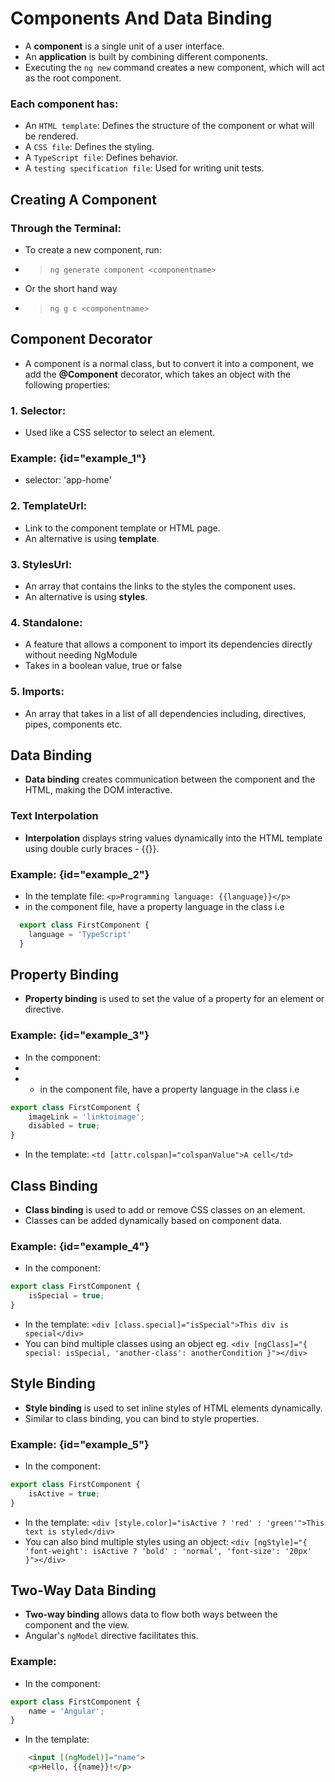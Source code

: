 # Components And Data Binding

- A **component** is a single unit of a user interface.
- An **application** is built by combining different components.
- Executing the `ng new` command creates a new component, which will act as the root component.

### Each component has:
- An `HTML template`: Defines the structure of the component or what will be rendered.
- A `CSS file`: Defines the styling.
- A `TypeScript file`: Defines behavior.
- A `testing specification file`: Used for writing unit tests.

## Creating A Component
### Through the Terminal:
- To create a new component, run:
- > `ng generate component <componentname>` 
- Or the short hand way
- > `ng g c <componentname>`
  > 
## Component Decorator
- A component is a normal class, but to convert it into a component, we add the **@Component** decorator, which takes an object with the following properties:

### 1. Selector:
- Used like a CSS selector to select an element.

### Example: {id="example_1"}
- selector: 'app-home'

### 2. TemplateUrl:
- Link to the component template or HTML page.
- An alternative is using **template**.

### 3. StylesUrl:
- An array that contains the links to the styles the component uses.
- An alternative is using **styles**.

### 4. Standalone:
- A feature that allows a component to import its dependencies directly without needing NgModule
- Takes in a boolean value, true or false

### 5. Imports:
- An array that takes in a list of all dependencies including, directives, pipes, components etc.

## Data Binding
- **Data binding** creates communication between the component and the HTML, making the DOM interactive.

### Text Interpolation
- **Interpolation** displays string values dynamically into the HTML template using double curly braces - {{}}.

### Example: {id="example_2"}
- In the template file: `<p>Programming language: {{language}}</p>`
- in the component file, have a property language in the class i.e 
```typescript
  export class FirstComponent {
    language = 'TypeScript'
  }
```
## Property Binding

- **Property binding** is used to set the value of a property for an element or directive.

### Example: {id="example_3"}
- In the component:
- 
- - in the component file, have a property language in the class i.e

```typescript
export class FirstComponent {
    imageLink = 'linktoimage';
    disabled = true;
}
```

- In the template: `<td [attr.colspan]="colspanValue">A cell</td>`

  

## Class Binding

- **Class binding** is used to add or remove CSS classes on an element.
- Classes can be added dynamically based on component data.

### Example: {id="example_4"}
- In the component:
```typescript
export class FirstComponent {
    isSpecial = true;
}
```
- In the template: `<div [class.special]="isSpecial">This div is special</div>`
- You can bind multiple classes using an object eg. `<div [ngClass]="{ special: isSpecial, 'another-class': anotherCondition }"></div>`


## Style Binding

- **Style binding** is used to set inline styles of HTML elements dynamically.
- Similar to class binding, you can bind to style properties.

### Example: {id="example_5"}
- In the component:
```typescript
export class FirstComponent {
    isActive = true;
}
```
- In the template: `<div [style.color]="isActive ? 'red' : 'green'">This text is styled</div>`
- You can also bind multiple styles using an object: `<div [ngStyle]="{ 'font-weight': isActive ? 'bold' : 'normal', 'font-size': '20px' }"></div>`




## Two-Way Data Binding

- **Two-way binding** allows data to flow both ways between the component and the view.
- Angular's `ngModel` directive facilitates this.

### Example:
- In the component:
```typescript
export class FirstComponent {
    name = 'Angular';
}
```
- In the template: 
```html
    <input [(ngModel)]="name">
    <p>Hello, {{name}}!</p>
```




